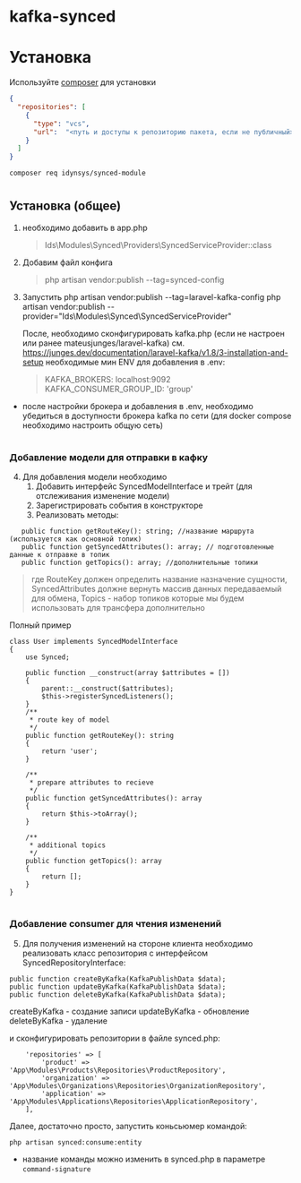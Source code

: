 # kafka-synced

# Установка
Используйте [composer](https://getcomposer.org/) для установки

```json
{
  "repositories": [
    {
      "type": "vcs",
      "url":  "<путь и доступы к репозиторию пакета, если не публичный>"
    }
  ]
}
```
```
composer req idynsys/synced-module
```
#
## Установка (общее)
1. необходимо добавить в app.php
   >Ids\Modules\Synced\Providers\SyncedServiceProvider::class

2. Добавим файл конфига
   >php artisan vendor:publish --tag=synced-config
   


3. Запустить
   php artisan vendor:publish --tag=laravel-kafka-config
   php artisan vendor:publish --provider="Ids\Modules\Synced\SyncedServiceProvider"

   После, необходимо сконфигурировать kafka.php (если не настроен или ранее mateusjunges/laravel-kafka)
   см. https://junges.dev/documentation/laravel-kafka/v1.8/3-installation-and-setup
   необходимые мин  ENV для добавления в .env:
   >KAFKA_BROKERS: localhost:9092
   >KAFKA_CONSUMER_GROUP_ID: 'group'

* после настройки брокера и добавления в .env, необходимо убедиться в доступности брокера kafka по сети (для docker compose необходимо настроить общую сеть)


#
### Добавление модели для отправки в кафку 

4. Для добавления модели необходимо
    1. Добавить интерфейс SyncedModelInterface и трейт (для отслеживания изменение модели)
    2. Зарегистрировать события в конструкторе
    3. Реализовать методы:
```
   public function getRouteKey(): string; //название маршрута (используется как основной топик)
   public function getSyncedAttributes(): array; // подготовленные данные к отправке в топик
   public function getTopics(): array; //дополнительные топики
```

> где RouteKey должен определить название назначение сущности, SyncedAttributes должне вернуть массив данных передаваемый для обмена, Topics - набор топиков которые мы будем использовать для трансфера дополнительно

Полный пример
```
class User implements SyncedModelInterface
{
    use Synced;

    public function __construct(array $attributes = [])
    {
        parent::__construct($attributes);
        $this->registerSyncedListeners();
    }
    /**
     * route key of model
     */
    public function getRouteKey(): string
    {
        return 'user';
    }

    /**
     * prepare attributes to recieve
     */
    public function getSyncedAttributes(): array
    {
        return $this->toArray();
    }

    /**
     * additional topics 
     */
    public function getTopics(): array
    {
        return [];
    }
}
```


#
### Добавление consumer для чтения изменений 

5. Для получения изменений на стороне клиента необходимо реализовать класс репозитория с интерфейсом SyncedRepositoryInterface:
```
public function createByKafka(KafkaPublishData $data);
public function updateByKafka(KafkaPublishData $data);
public function deleteByKafka(KafkaPublishData $data);
```
createByKafka - создание записи
updateByKafka - обновление
deleteByKafka - удаление

и сконфигурировать репозитории в файле synced.php:
    
```
    'repositories' => [
        'product' => 'App\Modules\Products\Repositories\ProductRepository',
        'organization' => 'App\Modules\Organizations\Repositories\OrganizationRepository',
        'application' => 'App\Modules\Applications\Repositories\ApplicationRepository',
    ],
```

Далее, достаточно просто, запустить коньсьюмер командой:

`php artisan synced:consume:entity`

* название команды можно изменить в synced.php в параметре `command-signature`

